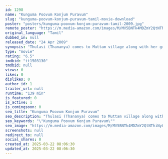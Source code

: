 ```yaml
---
id: 1298
name: "Kunguma Poovum Konjum Puravum"
slug: "kunguma-poovum-konjum-puravum-tamil-movie-download"
poster: "posters/kunguma-poovum-konjum-puravum-tamil-2009.jpg"
remote_poster: "https://m.media-amazon.com/images/M/MV5BNTk4MDZmY2QtNThiNy00YmNlLWJiZjEtMTc5N2ZhMTcwZTEzXkEyXkFqcGc@._V1_SX300.jpg"
original_language: "Tamil"
dubbed_in: null
released_date: "24 Apr 2009"
synopsis: "Thulasi (Thananya) comes to Muttam village along with her grandmother (Nagamma) after her parent's desert her. She joins a government school in the village to pursue her studies. Enters Koochan (Ramakrishnan) who falls for her ins..."
type: "movie"
rating: "6.5"
imdbid: "tt1503130"
tmdbid: null
views: 0
likes: 0
dislikes: 0
author_id: 1
trailer_url: null
runtime: "139 min"
is_featured: 0
is_active: 1
is_comingsoon: 0
seo_title: "Kunguma Poovum Konjum Puravum"
seo_description: "Thulasi (Thananya) comes to Muttam village along with her grandmother (Nagamma) after her parent's desert her. She joins a government school in the village to pursue her studies. Enters Koochan (Ramakrishnan) who falls for her ins..."
seo_keywords: "\"Kunguma Poovum Konjum Puravum\""
seo_image: "https://m.media-amazon.com/images/M/MV5BNTk4MDZmY2QtNThiNy00YmNlLWJiZjEtMTc5N2ZhMTcwZTEzXkEyXkFqcGc@._V1_SX300.jpg"
screenshots: null
redirect_to: null
social_shares: 0
created_at: 2025-03-22 08:06:30
updated_at: 2025-03-22 08:06:30
---
```


